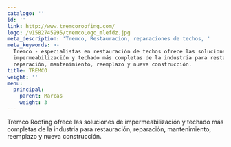 ```yaml
---
catalogo: ''
id: ''
link: http://www.tremcoroofing.com/
logo: /v1582745995/tremcoLogo_mlefdz.jpg
meta_description: 'Tremco, Restauracion, reparaciones de techos, '
meta_keywords: >-
  Tremco - especialistas en restauración de techos ofrece las soluciones de
  impermeabilización y techado más completas de la industria para restauración,
  reparación, mantenimiento, reemplazo y nueva construcción.
title: TREMCO
weight: ''
menu:
  principal:
    parent: Marcas
    weight: 3
---
```

Tremco Roofing ofrece las soluciones de impermeabilización y techado más completas de la industria para restauración, reparación, mantenimiento, reemplazo y nueva construcción.